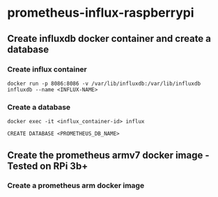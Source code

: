 # prometheus-influx-raspberrypi

## Create influxdb docker container and create a database 

### Create influx container

```
docker run -p 8086:8086 -v /var/lib/influxdb:/var/lib/influxdb influxdb --name <INFLUX-NAME>
```

### Create a database

```
docker exec -it <influx_container-id> influx
```

```
CREATE DATABASE <PROMETHEUS_DB_NAME>
```

## Create the prometheus armv7 docker image -Tested on RPi 3b+

### Create a prometheus arm docker image

```

```

